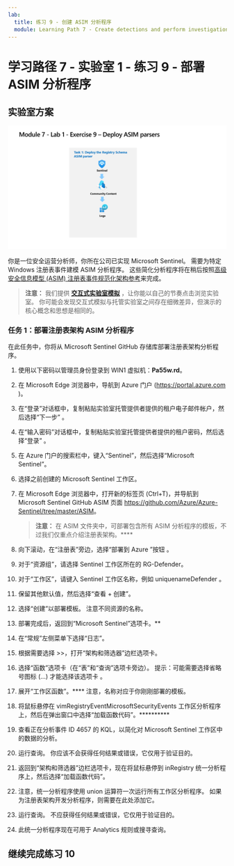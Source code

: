 ```yaml
---
lab:
  title: 练习 9 - 创建 ASIM 分析程序
  module: Learning Path 7 - Create detections and perform investigations using Microsoft Sentinel
---
```


# 学习路径 7 - 实验室 1 - 练习 9 - 部署 ASIM 分析程序

## 实验室方案

![实验室概述。](../Media/SC-200-Lab_Diagrams_Mod7_L1_Ex9.png)

你是一位安全运营分析师，你所在公司已实现 Microsoft Sentinel。 需要为特定 Windows 注册表事件建模 ASIM 分析程序。 这些简化分析程序将在稍后按照[高级安全信息模型 (ASIM) 注册表事件规范化架构参考](https://docs.microsoft.com/en-us/azure/sentinel/registry-event-normalization-schema)来完成。

>**注意：** 我们提供 **[交互式实验室模拟](https://mslabs.cloudguides.com/guides/SC-200%20Lab%20Simulation%20-%20Create%20Advanced%20Security%20Information%20Model%20Parsers)** ，让你能以自己的节奏点击浏览实验室。 你可能会发现交互式模拟与托管实验室之间存在细微差异，但演示的核心概念和思想是相同的。 

### 任务 1：部署注册表架构 ASIM 分析程序

在此任务中，你将从 Microsoft Sentinel GitHub 存储库部署注册表架构分析程序。

1. 使用以下密码以管理员身份登录到 WIN1 虚拟机：**Pa55w.rd**。  

1. 在 Microsoft Edge 浏览器中，导航到 Azure 门户 (https://portal.azure.com )。

1. 在“登录”对话框中，复制粘贴实验室托管提供者提供的租户电子邮件帐户，然后选择“下一步”  。

1. 在“输入密码”对话框中，复制粘贴实验室托管提供者提供的租户密码，然后选择“登录”  。

1. 在 Azure 门户的搜索栏中，键入“Sentinel”，然后选择“Microsoft Sentinel”。

1. 选择之前创建的 Microsoft Sentinel 工作区。

1. 在 Microsoft Edge 浏览器中，打开新的标签页 (Ctrl+T)，并导航到 Microsoft Sentinel GitHub ASIM 页面 <https://github.com/Azure/Azure-Sentinel/tree/master/ASIM>。

    <!--- 1. On the right pane, select the **Onboard community content** link. This will open a new tab in the Edge Browser for Microsoft Sentinel GitHub content. **Hint:** You might need to scroll right to see the link. Alternatively, follow this link instead: [Microsoft Sentinel on GitHub](https://github.com/Azure/Azure-Sentinel). --->

    >**注意：** 在 ASIM 文件夹中，可部署包含所有 ASIM 分析程序的模板，不过我们仅重点介绍注册表架构。****

1. 向下滚动，在“注册表”旁边，选择“部署到 Azure ”按钮 。

1. 对于“资源组”，请选择 Sentinel 工作区所在的 RG-Defender。

1. 对于“工作区”，请键入 Sentinel 工作区名称，例如 uniquenameDefender 。

1. 保留其他默认值，然后选择“查看 + 创建”。

1. 选择“创建”以部署模板。 注意不同资源的名称。

1. 部署完成后，返回到“Microsoft Sentinel”选项卡。**

1. 在“常规”左侧菜单下选择“日志”。

1. 根据需要选择 >>，打开“架构和筛选器”边栏选项卡。

1. 选择“函数”选项卡（在“表”和“查询”选项卡旁边）。 提示：可能需要选择省略号图标 (...) 才能选择该选项卡 。

1. 展开“工作区函数”。**** 注意，名称对应于你刚刚部署的模板。

1. 将鼠标悬停在 vimRegistryEventMicrosoftSecurityEvents 工作区分析程序上，然后在弹出窗口中选择“加载函数代码”。**********

1. 查看正在分析事件 ID 4657 的 KQL，以简化对 Microsoft Sentinel 工作区中的数据的分析。

1. 运行查询。 你应该不会获得任何结果或错误，它仅用于验证目的。

1. 返回到“架构和筛选器”边栏选项卡，现在将鼠标悬停到 inRegistry 统一分析程序上，然后选择“加载函数代码”。

1. 注意，统一分析程序使用 union 运算符一次运行所有工作区分析程序。 如果为注册表架构开发分析程序，则需要在此处添加它。

1. 运行查询。 不应获得任何结果或错误，它仅用于验证目的。

1. 此统一分析程序现在可用于 Analytics 规则或搜寻查询。

## 继续完成练习 10